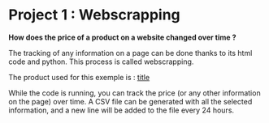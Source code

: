 # Project 1 : Webscrapping
**How does the price of a product on a website changed over time ?**
>
The tracking of any information on a page can be done thanks to its html code and python. This process is called webscrapping.
>
The product used for this exemple is : 	[title](https://e-benedetti.fr/shampoing-solide-pachamamai-sweetie-demelant-65g.html)
>
While the code is running, you can track the price (or any other information on the page) over time. A CSV file can be generated with all the selected information, and a new line will be added to the file every 24 hours.
